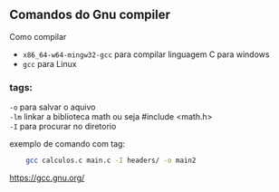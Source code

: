 ## Comandos do Gnu compiler

Como compilar  

* ```x86_64-w64-mingw32-gcc``` para compilar linguagem C para windows
* ```gcc``` para Linux


### tags:

   ```-o``` para salvar o aquivo  
   ```-lm``` linkar a biblioteca math ou seja #include <math.h>  
   ```-I``` para procurar no diretorio 
    
exemplo de comando com tag:
```bash
    gcc calculos.c main.c -I headers/ -o main2
```
https://gcc.gnu.org/